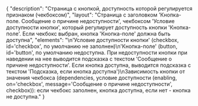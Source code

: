 {
"description": "Страница с кнопкой, доступность которой регулируется признаком (чекбоксом)",
"layout": "Страница с заголовком 'Кнопка-поле. Сообщение о причине недоступности', чекбоксом 'Условие доступности кнопки', который регулирует доступность кнопки 'Кнопка-поле'. Если чекбокс выбран, кнопка 'Кнопка-поле' должна быть доступна",
"elements": "\n'Условие доступности кнопки' (checkbox, id='checkbox', по умолчанию не заполнен)\n'Кнопка-поле' (button, id='button', по умолчанию недоступна. При недоступности кнопки при наведении на нее выводится подсказка с текстом 'Сообщение о причине недоступности'. Если кнопка доступна, выводится подсказка с текстом 'Подсказка, если кнопка доступна')\nЗависимость кнопки от значения чекбокса (dependencies, условие доступности (enabling, on='checkbox', message='Сообщение о причине недоступности', checkbox)): если чекбокс заполнен, кнопка доступна, если нет - кнопка не доступна."
}